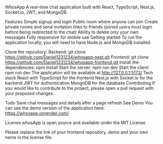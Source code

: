 WhosApp
A real-time chat application built with React, TypeScript, Nest.js, Socket.io, JWT, and MongoDB.

Features
Simple signup and login
Public room where anyone can join
Create private rooms and send invitation links to friends (joined users must login before being redirected to the chat)
Ability to delete only your own messages
Fully responsive for mobile use
Getting started
To run the application locally, you will need to have Node.js and MongoDB installed.

Clone the repository:
Backend: git clone https://github.com/Daniel1231234/whosapp-nest.git
Frontend: git clone https://github.com/Daniel1231234/whosapp-frontend.git
Install the dependencies: npm install
Start the server: npm run dev
Start the client: npm run dev
The application will be available at http://127.0.0.1:5173/
Tech stack
React with TypeScript for the frontend
Nest.js with Socket.io for the backend
JWT for authentication
MongoDB for the database
Contributing
If you would like to contribute to the project, please open a pull request with your proposed changes.

Todo
Save chat messages and details after a page refresh
See Demo
You can see the demo version of the application here: https://whosapp.onrender.com/

License
whosApp is open source and available under the MIT License

Please replace the link of your frontend repository, demo and your own name in the license file.